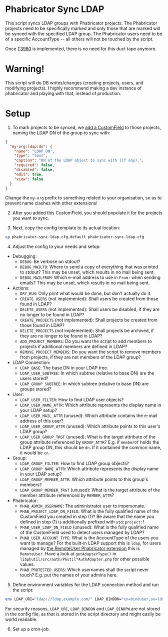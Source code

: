# Phabricator Sync LDAP

This script syncs LDAP groups with Phabricator projects. The Phabricator projects need to be specifically marked and only those that are marked will be synced with the specified LDAP group. The Phabricator users need to be of a specific AccountType -- all others will not be touched by the script.

Once [T3980](https://secure.phabricator.com/T3980) is implemented, there is no need for this duct tape anymore.



# Warning!

This script will do DB writes/changes (creating projects, users, and modifying projects).
I highly recommend making a dev instance of phabricator and playing with that, instead of production.

# Setup

1. To mark projects to be synced, we [add a CustomField](https://secure.phabricator.com/book/phabricator/article/custom_fields/) to those projects, naming the LDAP DN of the group to sync with:

```json
{
  "my-org:ldap:dn": {
    "name": "LDAP DN",
    "type": "text",
    "caption": "DN of the LDAP object to sync with (if any).",
    "required": false,
    "disabled": false,
    "edit": true,
    "view": false
  }
}
```

Change the `my-org` prefix to something related to your organisation, so as to prevent name clashes with other extensions!

2. After you added this CustomField, you should populate it for the projects you want to sync.

3. Next, copy the config template to its actual location:

```sh
cp phabricator-sync-ldap.cfg.default phabricator-sync-ldap.cfg
```

4. Adjust the config to your needs and setup:

* Debugging:
  - `DEBUG`: Be verbose on stdout?
  - `DEBUG_MAILTO`: Where to send a copy of everything that was printed to stdout? This may be unset, which results in no mail being sent.
  - `DEBUG_MAILFROM`: Which e-mail address to use in `From:` when sending emails? This may be unset, which results in no mail being sent.
* Actions:
  - `DRY_RUN`: Only print what would be done, but don't actually do it.
  - `CREATE_USERS` (not implemented): Shall users be created from those found in LDAP?
  - `DELETE_USERS` (not implemented): Shall users be disabled, if they are no longer to be found in LDAP?
  - `CREATE_PROJECTS` (not implemented): Shall projects be created from those found in LDAP?
  - `DELETE_PROJECTS` (not implemented): Shall projects be archived, if they are no longer to be found in LDAP?
  - `ADD_PROJECT_MEMBERS`: Do you want the script to add members to projects if additional members are defined in LDAP?
  - `REMOVE_PROJECT_MEMBERS`: Do you want the script to remove members from projects, if they are not members of the LDAP group?
* LDAP Connection:
  - `LDAP_BASE`: The base DN in your LDAP tree.
  - `LDAP_USER_SUBTREE`: In which subtree (relative to base DN) are the users stored?
  - `LDAP_GROUP_SUBTREE`: In which subtree (relative to base DN) are groups stored?
* User:
  - `LDAP_USER_FILTER`: How to find LDAP user objects?
  - `LDAP_USER_NAME_ATTR`: Which attribute represents the display name in your LDAP setup?
  - `LDAP_USER_MAIL_ATTR` (unused): Which attribute contains the e-mail address of this user?
  - `LDAP_USER_GROUP_ATTR` (unused): Which attribute points to this user's LDAP group?
  - `LDAP_USER_GROUP_TRGT` (unused): What is the target attribute of the group attribute referenced by `GROUP_ATTR`? E.g. if `memberOf` holds the LDAP group DN, this should be `dn`. If it contained the common name, it would be `cn`.
* Group:
  - `LDAP_GROUP_FILTER`: How to find LDAP group objects?
  - `LDAP_GROUP_NAME_ATTR`: Which attribute represents the display name in your LDAP setup?
  - `LDAP_GROUP_MEMBER_ATTR`: Which attribute points to this group's members?
  - `LDAP_GROUP_MEMBER_TRGT` (unused): What is the target attribute of the member attribute referenced by `MEMBER_ATTR`?
* Phabricator:
  - `PHAB_ADMIN_USERNAME`: The administrator user to impersonate.
  - `PHAB_PROJECT_LDAP_DN_FIELD`: What is the fully qualified name of the CustomField you created in step (1)? Be aware that the name you defined in step (1) is additionally prefixed with `std:project:`!
  - `PHAB_USER_LDAP_DN_FIELD` (unused): What is the fully qualified name of the CustomField used to detect users managed by LDAP?
  - `PHAB_USER_ACCOUNT_TYPE`: What is the AccountType of the users you want to manage? For the built-in LDAP support this is `ldap`, for users managed by [the RemoteUser Phabricator extension](https://github.com/uhd-urz/phabricator-extensions-remoteuser) this is `RemoteUser`. Have a look at `getAdapterType()` in `libphutil/src/auth/Phutil*AuthAdapter.php` for other possible values.
  - `PHAB_PROTECTED_USERS`: Which usernames shall the script never touch? E.g. put the names of your admins here.

5. Define environment variables for the LDAP connection method and run the script:

```sh
env LDAP_URI="ldap://ldap.example.com/" LDAP_BINDDN="cn=binduser,ou=ldapusers,..." LDAP_BINDPW="..." ./phabricator-sync-ldap.php
```

For security reasons, `LDAP_URI`, `LDAP_BINDDN` and `LDAP_BINDPW` are not stored in the config file, as that is stored in the script directory and might easily be world readable.

6. Set up a cron-job.
